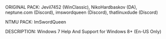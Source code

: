 ORIGINAL PACK: Jevil7452 (WinClassic), NikoHardbaskov (DA), neptune.com (Discord), imswordqueen (Discord), thatlinuxdude (Discord)

NTMU PACK: ImSwordQueen

DESCRIPTION: Windows 7 Help And Support for Windows 8+ (En-US Only)